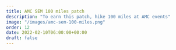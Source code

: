 ```yaml
---
title: AMC SEM 100 miles patch
description: "To earn this patch, hike 100 miles at AMC events"
image: "/images/amc-sem-100-miles.png"
order: 12
date: 2022-02-10T06:00:00+00:00
draft: false
---
```

